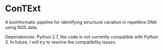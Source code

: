 # ConTExt
A bioinformatic pipeline for identifying structural variation in repetitive DNA using NGS data.

Dependencies:
Python 2.7, the code is not currently compatible with Python 3. In future, I will try to resolve the compatibility issues.
